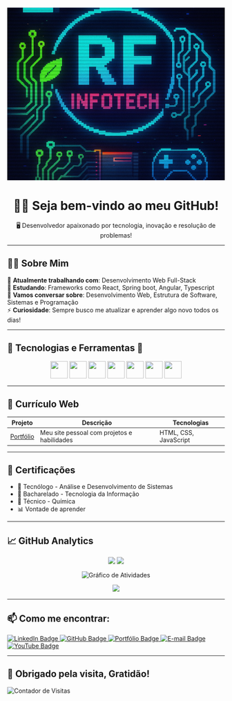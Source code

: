 <p align="center">
  <img 
    src="https://raw.githubusercontent.com/FogacaDev/FogacaDev/main/InfoTech.png" 
    alt="RF Infotech Logo" 
    style="width: 100%; max-width: 100%; height: 400px; object-fit: cover;"/>
</p>

<h1 align="center">👨‍💻 Seja bem-vindo ao meu GitHub!</h1>
<p align="center">🖥️ Desenvolvedor apaixonado por tecnologia, inovação e resolução de problemas!</p>

---

## 🙋‍♂️ Sobre Mim

🔭 **Atualmente trabalhando com**: Desenvolvimento Web Full-Stack\
🌱 **Estudando**: Frameworks como React, Spring boot, Angular, Typescript\
💬 **Vamos conversar sobre**: Desenvolvimento Web, Estrutura de Software, Sistemas e Programação\
⚡ **Curiosidade**: Sempre busco me atualizar e aprender algo novo todos os dias! 

---

## 🧠 Tecnologias e Ferramentas 🧪

<p align="center">
  <img src="https://cdn.jsdelivr.net/gh/devicons/devicon/icons/html5/html5-original.svg" width="40" height="40"/>
  <img src="https://cdn.jsdelivr.net/gh/devicons/devicon/icons/css3/css3-original.svg" width="40" height="40"/>
  <img src="https://cdn.jsdelivr.net/gh/devicons/devicon/icons/javascript/javascript-original.svg" width="40" height="40"/>
  <img src="https://cdn.jsdelivr.net/gh/devicons/devicon/icons/bootstrap/bootstrap-plain.svg" width="40" height="40"/>
  <img src="https://cdn.jsdelivr.net/gh/devicons/devicon/icons/nodejs/nodejs-original.svg" width="40" height="40"/>
  <img src="https://cdn.jsdelivr.net/gh/devicons/devicon/icons/git/git-original.svg" width="40" height="40"/>
  <img src="https://cdn.jsdelivr.net/gh/devicons/devicon/icons/java/java-original.svg" width="40" height="40"/>
</p>

---

## 💼 Currículo Web

| Projeto | Descrição | Tecnologias |
|--------|------------|-------------|
| [Portfólio](https://fogacadev.github.io/portifolio/) | Meu site pessoal com projetos e habilidades | HTML, CSS, JavaScript |

---

## 📜 Certificações

- 🏅 Tecnólogo - Análise e Desenvolvimento de Sistemas
- 🤖 Bacharelado - Tecnologia da Informação
- 🧪 Técnico - Química 
- 📊 Vontade de aprender

---

## 📈 GitHub Analytics

<div align="center">
  <img height="180em" src="https://github-readme-stats.vercel.app/api?username=FogacaDev&show_icons=true&theme=github_dark&hide_border=false&include_all_commits=true&count_private=true"/>
  <img height="180em" src="https://github-readme-stats.vercel.app/api/top-langs/?username=FogacaDev&layout=compact&langs_count=10&theme=github_dark&hide_border=false"/>
</div>

<p align="center">
  <img src="https://github-readme-activity-graph.vercel.app/graph?username=FogacaDev&theme=github-dark&hide_border=true" alt="Gráfico de Atividades"/>
</p>

<p align="center">
  <img src="https://github-profile-trophy.vercel.app/?username=FogacaDev&theme=darkhub&no-frame=true&row=1&column=6"/>
</p>

---

## 📫 Como me encontrar:

<p>
  <a href="https://www.linkedin.com/in/fogacadev/" target="_blank">
    <img src="https://img.shields.io/badge/LinkedIn-FogacaDev-blue?style=for-the-badge&logo=linkedin" alt="LinkedIn Badge"/>
  </a>
  <a href="https://github.com/FogacaDev" target="_blank">
    <img src="https://img.shields.io/badge/GitHub-FogacaDev-181717?style=for-the-badge&logo=github" alt="GitHub Badge"/>
  </a>
  <a href="https://fogacadev.github.io/portifolio/" target="_blank">
    <img src="https://img.shields.io/badge/Portfólio-Visite%20meu%20site-8A4FFF?style=for-the-badge&logo=google-chrome" alt="Portfólio Badge"/>
  </a>
  <a href="mailto:renan.fogaca@hotmail.com">
    <img src="https://img.shields.io/badge/E--mail-renan.fogaca@hotmail.com-D14836?style=for-the-badge&logo=gmail" alt="E-mail Badge"/>
  </a>
  <a href="https://www.youtube.com/@deathrashgames" target="_blank">
    <img src="https://img.shields.io/badge/YouTube-DeathrashGames-FF0000?style=for-the-badge&logo=youtube" alt="YouTube Badge"/>
  </a>
</p>

---

## 🙏 Obrigado pela visita, Gratidão!

![Contador de Visitas](https://komarev.com/ghpvc/?username=FogacaDev&style=flat-square&color=blue)

